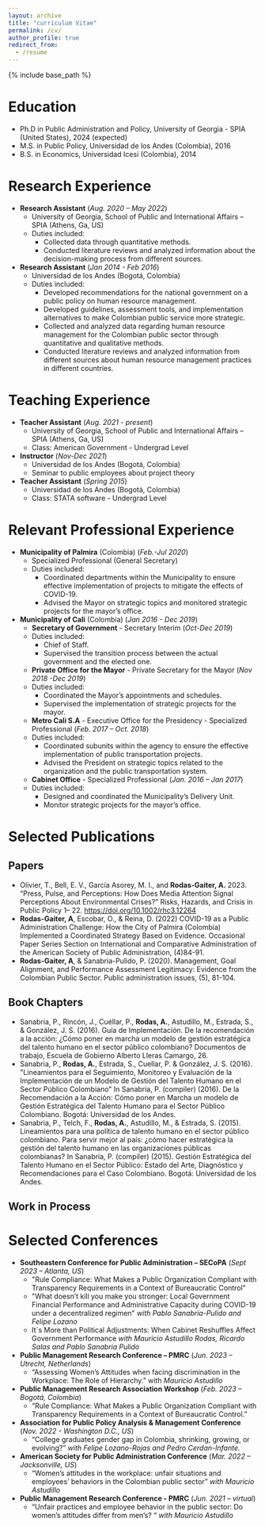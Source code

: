 ```yaml
---
layout: archive
title: "curriculum Vitae"
permalink: /cv/
author_profile: true
redirect_from:
  - /resume
---
```


{% include base_path %}

Education
======
* Ph.D in Public Administration and Policy, University of Georgia - SPIA (United States), 2024 (expected)
* M.S. in Public Policy, Universidad de los Andes (Colombia), 2016
* B.S. in Economics, Universidad Icesi (Colombia), 2014

Research Experience
======
* **Research Assistant** (_Aug. 2020 – May 2022_)
  * University of Georgia, School of Public and International Affairs – SPIA (Athens, Ga, US)
  * Duties included:
    * Collected data through quantitative methods.
    * Conducted literature reviews and analyzed information about the decision-making process from different sources.
* **Research Assistant** (_Jan 2014 - Feb 2016_)
  * Universidad de los Andes (Bogotá, Colombia)
  * Duties included:
    * Developed recommendations for the national government on a public policy on human resource management.
    * Developed guidelines, assessment tools, and implementation alternatives to make Colombian public service more strategic.
    * Collected and analyzed data regarding human resource management for the Colombian public sector through quantitative and qualitative methods.
    * Conducted literature reviews and analyzed information from different sources about human resource management practices in different countries.

Teaching Experience
======
* **Teacher Assistant** (_Aug. 2021 - present_)
  * University of Georgia, School of Public and International Affairs – SPIA (Athens, Ga, US)
  * Class: American Government - Undergrad Level
* **Instructor** (_Nov-Dec 2021_)
  * Universidad de los Andes (Bogotá, Colombia)
  * Seminar to public employees about project theory
* **Teacher Assistant** (_Spring 2015_)
  * Universidad de los Andes (Bogotá, Colombia)
  * Class: STATA software - Undergrad Level    

Relevant Professional Experience 
======
* **Municipality of Palmira** (Colombia) (_Feb.-Jul 2020_)
  * Specialized Professional (General Secretary)
  * Duties included:
    * Coordinated departments within the Municipality to ensure effective implementation of projects to mitigate the effects of COVID-19.
    * Advised the Mayor on strategic topics and monitored strategic projects for the mayor’s office.     
* **Municipality of Cali** (Colombia) (_Jan 2016 - Dec 2019_)
  * **Secretary of Government** - Secretary Interim  (_Oct-Dec 2019_)
  * Duties included:
    * Chief of Staff.
    * Supervised the transition process between the actual government and the elected one.
  * **Private Office for the Mayor** - Private Secretary for the Mayor (_Nov 2018 -Dec 2019_)
  * Duties included:
    * Coordinated the Mayor’s appointments and schedules.
    * Supervised the implementation of strategic projects for the mayor.
  * **Metro Cali S.A** - Executive Office for the Presidency - Specialized Professional 	(_Feb. 2017 – Oct. 2018_)
  * Duties included:
    * Coordinated subunits within the agency to ensure the effective implementation of public transportation projects.
    * Advised the President on strategic topics related to the organization and the public transportation system.
  * **Cabinet Office** - Specialized Professional (_Jan. 2016 – Jan 2017_)
  * Duties included:
    * Designed and coordinated the Municipality’s Delivery Unit.
    * Monitor strategic projects for the mayor’s office.

Selected Publications
======
## Papers
* Olivier, T., Bell, E. V., García Asorey, M. I., and **Rodas-Gaiter, A.** 2023. “Press, Pulse, and Perceptions: How Does Media Attention Signal Perceptions About Environmental Crises?” Risks, Hazards, and Crisis in Public Policy 1– 22. https://doi.org/10.1002/rhc3.12264
* **Rodas-Gaiter, A**, Escobar, O., & Reina, D. (2022) COVID-19 as a Public Administration Challenge: How the City of Palmira (Colombia) Implemented a Coordinated Strategy Based on Evidence. Occasional Paper Series Section on International and Comparative Administration of the American Society of Public Administration, (4)84-91.
* **Rodas-Gaiter, A**, & Sanabria-Pulido, P. (2020). Management, Goal Alignment, and Performance Assessment Legitimacy: Evidence from the Colombian Public Sector. Public administration issues, (5), 81-104. 

## Book Chapters
* Sanabria, P., Rincón, J., Cuéllar, P., **Rodas, A.**, Astudillo, M., Estrada, S., & González, J. S. (2016). Guía de Implementación. De la recomendación a la acción: ¿Cómo poner en marcha un modelo de gestión estratégica del talento humano en el sector público colombiano? Documentos de trabajo, Escuela de Gobierno Alberto Lleras Camargo, 26.
* Sanabria, P., **Rodas, A.**, Estrada, S., Cuellar, P. & González, J. S. (2016). "Lineamientos para el Seguimiento, Monitoreo y Evaluación de la Implementación de un Modelo de Gestión del Talento Humano en el Sector Público Colombiano" In Sanabria, P. (compiler) (2016). De la Recomendación a la Acción: Cómo poner en Marcha un modelo de Gestión Estratégica del Talento Humano para el Sector Público Colombiano. Bogotá: Universidad de los Andes.
* Sanabria, P., Telch, F., **Rodas, A.**, Astudillo, M., & Estrada, S. (2015). Lineamientos para una política de talento humano en el sector público colombiano. Para servir mejor al país: ¿cómo hacer estratégica la gestión del talento humano en las organizaciones públicas colombianas? In Sanabria, P. (compiler) (2015). Gestión Estratégica del Talento Humano en el Sector Público: Estado del Arte, Diagnóstico y Recomendaciones para el Caso Colombiano. Bogotá: Universidad de los Andes. 

## Work in Process
  
Selected Conferences
======
* **Southeastern Conference for Public Administration – SECoPA**  (_Sept 2023 – Atlanta, US_)
  * "Rule Compliance: What Makes a Public Organization Compliant with Transparency Requirements in a Context of Bureaucratic Control"
  * "What doesn’t kill you make you stronger: Local Government Financial Performance and Administrative Capacity during COVID-19 under a decentralized regimen" _with Pablo Sanabria-Pulido and Felipe Lozano_
  * It´s More than Political Adjustments: When Cabinet Reshuffles Affect Government Performance _with Mauricio Astudillo Rodas, Ricardo Salas and Pablo Sanabria Pulido_
* **Public Management Research Conference – PMRC**  (_Jun. 2023 – Utrecht, Netherlands_)
  * “Assessing Women’s Attitudes when facing discrimination in the Workplace: The Role of Hierarchy.” with _Mauricio Astudillo_
* **Public Management Research Association Workshop**  (_Feb. 2023 – Bogotá, Colombia_)
  * “Rule Compliance: What Makes a Public Organization Compliant with Transparency Requirements in a Context of Bureaucratic Control.”
* **Association for Public Policy Analysis & Management Conference**  (_Nov. 2022 - Washington D.C., US_)
  * “College graduates gender gap in Colombia, shrinking, growing, or evolving?” _with Felipe Lozano-Rojas and Pedro Cerdan-Infante._
* **American Society for Public Administration Conference** (_Mar. 2022 – Jacksonville, US_)
  * “Women’s attitudes in the workplace: unfair situations and employees’ behaviors in the Colombian public sector” _with Mauricio Astudillo_
* **Public Management Research Conference - PMRC**   (_Jun. 2021 – virtual_)
  * “Unfair practices and employee behavior in the public sector: Do women’s attitudes differ from men’s? “ _with Mauricio Astudillo_

  
